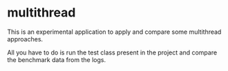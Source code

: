 # multithread

This is an experimental application to apply and compare some multithread approaches.

All you have to do is run the test class present in the project and compare the benchmark data from the logs.
